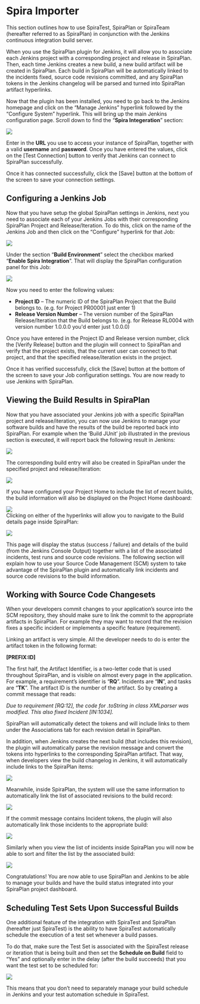 # Spira Importer

This section outlines how to use SpiraTest, SpiraPlan or
SpiraTeam (hereafter referred to as SpiraPlan) in conjunction with the
Jenkins continuous integration build server. 

When you use the SpiraPlan plugin for Jenkins, it will allow you to
associate each Jenkins project with a corresponding project and release
in SpiraPlan. Then, each time Jenkins creates a new build, a new build
artifact will be created in SpiraPlan. Each build in SpiraPlan will be
automatically linked to the incidents fixed, source code revisions
committed, and any SpiraPlan tokens in the Jenkins changelog will be
parsed and turned into SpiraPlan artifact hyperlinks.

Now that the plugin has been installed, you need to go back to the
Jenkins homepage and click on the “Manage Jenkins” hyperlink followed by
the “Configure System” hyperlink. This will bring up the main Jenkins
configuration page. Scroll down to find the “**Spira Integeration**”
section:

 ![](docs/images/1.png)

Enter in the **URL** you use to access your instance of SpiraPlan,
together with a valid **username** and **password**. Once you have
entered the values, click on the \[Test Connection\] button to verify
that Jenkins can connect to SpiraPlan successfully.

Once it has connected successfully, click the \[Save\] button at the
bottom of the screen to save your connection settings.

## Configuring a Jenkins Job

Now that you have setup the global SpiraPlan settings in Jenkins, next
you need to associate each of your Jenkins Jobs with their corresponding
SpiraPlan Project and Release/Iteration. To do this, click on the name
of the Jenkins Job and then click on the “Configure” hyperlink for that
Job:

 ![](docs/images/2.png)

Under the section “**Build Environment**” select the checkbox marked
“**Enable Spira Integration**”. That will display the SpiraPlan
configuration panel for this Job:

 ![](docs/images/3.png)

Now you need to enter the following values:

-   **Project ID** – The numeric ID of the SpiraPlan Project that the
    Build belongs to. (e.g. for Project PR00001 just enter 1)
-   **Release Version Number** – The version number of the SpiraPlan
    Release/Iteration that the Build belongs to. (e.g. for Release
    RL0004 with version number 1.0.0.0 you'd enter just 1.0.0.0)

Once you have entered in the Project ID and Release version number,
click the \[Verify Release\] button and the plugin will connect to
SpiraPlan and verify that the project exists, that the current user can
connect to that project, and that the specified release/iteration exists
in the project.

Once it has verified successfully, click the \[Save\] button at the
bottom of the screen to save your Job configuration settings. You are
now ready to use Jenkins with SpiraPlan.

## Viewing the Build Results in SpiraPlan

Now that you have associated your Jenkins job with a specific SpiraPlan
project and release/iteration, you can now use Jenkins to manage your
software builds and have the results of the build be reported back into
SpiraPlan. For example when the ‘Build JUnit’ job illustrated in the
previous section is executed, it will report back the following result
in Jenkins:

 ![](docs/images/4.png)

The corresponding build entry will also be created in SpiraPlan under
the specified project and release/iteration:

 ![](docs/images/5.png)

If you have configured your Project Home to include the list of recent
builds, the build information will also be displayed on the Project Home
dashboard:

![](docs/images/6.png)  
Clicking on either of the hyperlinks will allow you to navigate to the
Build details page inside SpiraPlan:

 ![](docs/images/7.png)

This page will display the status (success / failure) and details of the
build (from the Jenkins Console Output) together with a list of the
associated incidents, test runs and source code revisions. The following
section will explain how to use your Source Code Management (SCM) system
to take advantage of the SpiraPlan plugin and automatically link
incidents and source code revisions to the build information.

## Working with Source Code Changesets

When your developers commit changes to your application’s source into
the SCM repository, they should make sure to link the commit to the
appropriate artifacts in SpiraPlan. For example they may want to record
that the revision fixes a specific incident or implements a specific
feature (requirement).

Linking an artifact is very simple. All the developer needs to do is
enter the artifact token in the following format:

**\[PREFIX:ID\]**

The first half, the Artifact Identifier, is a two-letter code that is
used throughout SpiraPlan, and is visible on almost every page in the
application. For example, a requirement’s identifier is “**RQ**”.
Incidents are “**IN**”, and tasks are “**TK**”. The artifact ID is the
number of the artifact. So by creating a commit message that reads:

*Due to requirement \[RQ:12\], the code for .toString in class XMLparser
was modified. This also fixed Incident \[IN:1034\].*

SpiraPlan will automatically detect the tokens and will include links to
them under the Associations tab for each revision detail in SpiraPlan.

In addition, when Jenkins creates the next build (that includes this
revision), the plugin will automatically parse the revision message and
convert the tokens into hyperlinks to the corresponding SpiraPlan
artifact. That way, when developers view the build changelog in Jenkins,
it will automatically include links to the SpiraPlan items:

 ![](docs/images/8.png)

Meanwhile, inside SpiraPlan, the system will use the same information to
automatically link the list of associated revisions to the build record:

 ![](docs/images/9.png)

If the commit message contains Incident tokens, the plugin will also
automatically link those incidents to the appropriate build:

 ![](docs/images/10.png)

Similarly when you view the list of incidents inside SpiraPlan you will
now be able to sort and filter the list by the associated build:

 ![](docs/images/11.png)

Congratulations! You are now able to use SpiraPlan and Jenkins to be
able to manage your builds and have the build status integrated into
your SpiraPlan project dashboard.

## Scheduling Test Sets Upon Successful Builds

One additional feature of the integration with SpiraTest and SpiraPlan
(hereafter just SpiraTest) is the ability to have SpiraTest
automatically schedule the execution of a test set whenever a build
passes.

To do that, make sure the Test Set is associated with the SpiraTest
release or iteration that is being built and then set the **Schedule on
Build** field to “Yes” and optionally enter in the delay (after the
build succeeds) that you want the test set to be scheduled for:

 ![](docs/images/12.png)

This means that you don’t need to separately manage your build schedule
in Jenkins and your test automation schedule in SpiraTest.